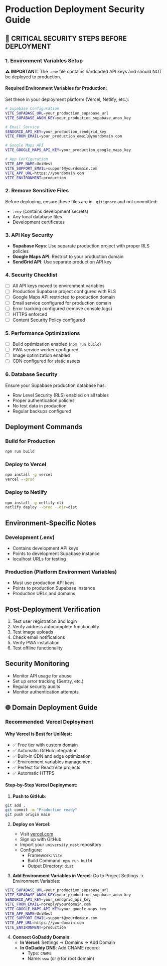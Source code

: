 # Production Deployment Security Guide

## 🚨 CRITICAL SECURITY STEPS BEFORE DEPLOYMENT

### 1. Environment Variables Setup

**⚠️ IMPORTANT:** The `.env` file contains hardcoded API keys and should NOT be deployed to production.

#### Required Environment Variables for Production:

Set these in your deployment platform (Vercel, Netlify, etc.):

```bash
# Supabase Configuration
VITE_SUPABASE_URL=your_production_supabase_url
VITE_SUPABASE_ANON_KEY=your_production_supabase_anon_key

# Email Service
SENDGRID_API_KEY=your_production_sendgrid_key
VITE_FROM_EMAIL=your_production_email@yourdomain.com

# Google Maps API
VITE_GOOGLE_MAPS_API_KEY=your_production_google_maps_key

# App Configuration
VITE_APP_NAME=UniNest
VITE_SUPPORT_EMAIL=support@yourdomain.com
VITE_APP_URL=https://yourdomain.com
VITE_ENVIRONMENT=production
```

### 2. Remove Sensitive Files

Before deploying, ensure these files are in `.gitignore` and not committed:

- `.env` (contains development secrets)
- Any local database files
- Development certificates

### 3. API Key Security

- **Supabase Keys**: Use separate production project with proper RLS policies
- **Google Maps API**: Restrict to your production domain
- **SendGrid API**: Use separate production API key

### 4. Security Checklist

- [ ] All API keys moved to environment variables
- [ ] Production Supabase project configured with RLS
- [ ] Google Maps API restricted to production domain
- [ ] Email service configured for production domain
- [ ] Error tracking configured (remove console.logs)
- [ ] HTTPS enforced
- [ ] Content Security Policy configured

### 5. Performance Optimizations

- [ ] Build optimization enabled (`npm run build`)
- [ ] PWA service worker configured
- [ ] Image optimization enabled
- [ ] CDN configured for static assets

### 6. Database Security

Ensure your Supabase production database has:

- Row Level Security (RLS) enabled on all tables
- Proper authentication policies
- No test data in production
- Regular backups configured

## Deployment Commands

### Build for Production

```bash
npm run build
```

### Deploy to Vercel

```bash
npm install -g vercel
vercel --prod
```

### Deploy to Netlify

```bash
npm install -g netlify-cli
netlify deploy --prod --dir=dist
```

## Environment-Specific Notes

### Development (.env)

- Contains development API keys
- Points to development Supabase instance
- localhost URLs for testing

### Production (Platform Environment Variables)

- Must use production API keys
- Points to production Supabase instance
- Production URLs and domains

## Post-Deployment Verification

1. Test user registration and login
2. Verify address autocomplete functionality
3. Test image uploads
4. Check email notifications
5. Verify PWA installation
6. Test offline functionality

## Security Monitoring

- Monitor API usage for abuse
- Set up error tracking (Sentry, etc.)
- Regular security audits
- Monitor authentication attempts

## 🌐 Domain Deployment Guide

### **Recommended: Vercel Deployment**

#### Why Vercel is Best for UniNest:

- ✅ Free tier with custom domain
- ✅ Automatic GitHub integration
- ✅ Built-in CDN and edge optimization
- ✅ Environment variables management
- ✅ Perfect for React/Vite projects
- ✅ Automatic HTTPS

#### Step-by-Step Vercel Deployment:

1. **Push to GitHub**:

```bash
git add .
git commit -m "Production ready"
git push origin main
```

2. **Deploy on Vercel**:

   - Visit [vercel.com](https://vercel.com)
   - Sign up with GitHub
   - Import your `university_nest` repository
   - Configure:
     - Framework: `Vite`
     - Build Command: `npm run build`
     - Output Directory: `dist`

3. **Add Environment Variables in Vercel**:
   Go to Project Settings → Environment Variables:

```bash
VITE_SUPABASE_URL=your_production_supabase_url
VITE_SUPABASE_ANON_KEY=your_production_supabase_anon_key
SENDGRID_API_KEY=your_sendgrid_api_key
VITE_FROM_EMAIL=noreply@yourdomain.com
VITE_GOOGLE_MAPS_API_KEY=your_google_maps_key
VITE_APP_NAME=UniNest
VITE_SUPPORT_EMAIL=support@yourdomain.com
VITE_APP_URL=https://yourdomain.com
VITE_ENVIRONMENT=production
```

4. **Connect GoDaddy Domain**:
   - **In Vercel**: Settings → Domains → Add Domain
   - **In GoDaddy DNS**: Add CNAME record:
     - Type: `CNAME`
     - Name: `www` (or `@` for root domain)
